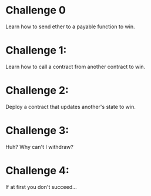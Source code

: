 # Challenge 0

Learn how to send ether to a payable function to win.

# Challenge 1:

Learn how to call a contract from another contract to win.

# Challenge 2:

Deploy a contract that updates another's state to win.

# Challenge 3:

Huh? Why can't I withdraw?

# Challenge 4:

If at first you don't succeed...
